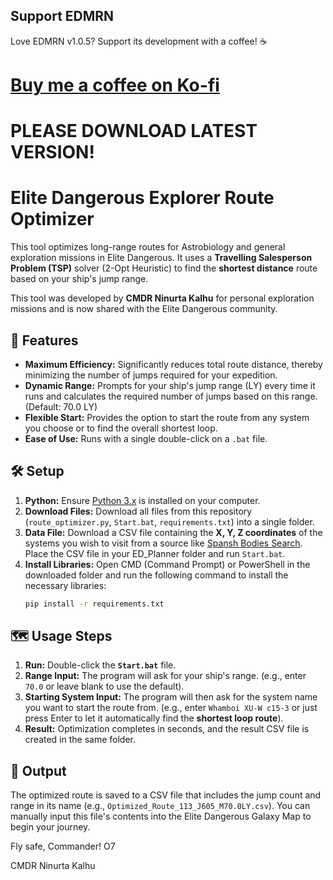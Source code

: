 
## Support EDMRN
Love EDMRN v1.0.5? Support its development with a coffee! ☕  
# [Buy me a coffee on Ko-fi](https://ko-fi.com/ninurtakalhu)  


# PLEASE DOWNLOAD LATEST VERSION!

# Elite Dangerous Explorer Route Optimizer

This tool optimizes long-range routes for Astrobiology and general exploration missions in Elite Dangerous. It uses a **Travelling Salesperson Problem (TSP)** solver (2-Opt Heuristic) to find the **shortest distance** route based on your ship's jump range.

This tool was developed by **CMDR Ninurta Kalhu** for personal exploration missions and is now shared with the Elite Dangerous community.

## 🚀 Features

- **Maximum Efficiency:** Significantly reduces total route distance, thereby minimizing the number of jumps required for your expedition.
- **Dynamic Range:** Prompts for your ship's jump range (LY) every time it runs and calculates the required number of jumps based on this range. (Default: 70.0 LY)
- **Flexible Start:** Provides the option to start the route from any system you choose or to find the overall shortest loop.
- **Ease of Use:** Runs with a single double-click on a `.bat` file.

## 🛠️ Setup

1.  **Python:** Ensure [Python 3.x](https://www.python.org/downloads/) is installed on your computer.
2.  **Download Files:** Download all files from this repository (`route_optimizer.py`, `Start.bat`, `requirements.txt`) into a single folder.
3.  **Data File:** Download a CSV file containing the **X, Y, Z coordinates** of the systems you wish to visit from a source like [Spansh Bodies Search](https://spansh.co.uk/bodies). Place the CSV file in your ED_Planner folder and run `Start.bat`.
4.  **Install Libraries:** Open CMD (Command Prompt) or PowerShell in the downloaded folder and run the following command to install the necessary libraries:
    ```bash
    pip install -r requirements.txt
    ```

## 🗺️ Usage Steps

1.  **Run:** Double-click the **`Start.bat`** file.
2.  **Range Input:** The program will ask for your ship's range. (e.g., enter `70.0` or leave blank to use the default).
3.  **Starting System Input:** The program will then ask for the system name you want to start the route from. (e.g., enter `Whamboi XU-W c15-3` or just press Enter to let it automatically find the **shortest loop route**).
4.  **Result:** Optimization completes in seconds, and the result CSV file is created in the same folder.

## 💾 Output

The optimized route is saved to a CSV file that includes the jump count and range in its name (e.g., `Optimized_Route_113_J605_M70.0LY.csv`). You can manually input this file's contents into the Elite Dangerous Galaxy Map to begin your journey.


Fly safe, Commander! O7

CMDR Ninurta Kalhu



